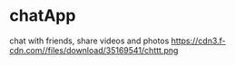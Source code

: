 # chatApp
chat with friends, share videos and photos
https://cdn3.f-cdn.com//files/download/35169541/chttt.png
